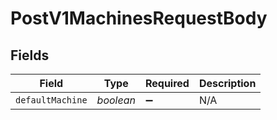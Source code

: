 # PostV1MachinesRequestBody


## Fields

| Field              | Type               | Required           | Description        |
| ------------------ | ------------------ | ------------------ | ------------------ |
| `defaultMachine`   | *boolean*          | :heavy_minus_sign: | N/A                |